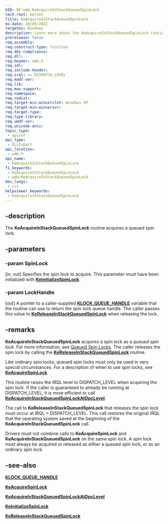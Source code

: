 ```yaml
---
UID: NF:wdm.KeAcquireInStackQueuedSpinLock
tech.root: kernel
title: KeAcquireInStackQueuedSpinLock
ms.date: 10/05/2022
targetos: Windows
description: Learn more about the KeAcquireInStackQueuedSpinLock routine.
prerelease: false
req.assembly: 
req.construct-type: function
req.ddi-compliance: 
req.dll: 
req.header: wdm.h
req.idl: 
req.include-header: 
req.irql: <= DISPATCH_LEVEL
req.kmdf-ver: 
req.lib: 
req.max-support: 
req.namespace: 
req.redist: 
req.target-min-winverclnt: Windows XP
req.target-min-winversvr: 
req.target-type: 
req.type-library: 
req.umdf-ver: 
req.unicode-ansi: 
topic_type:
 - apiref
api_type:
 - DLLExport
api_location:
 - wdm.h
api_name:
 - KeAcquireInStackQueuedSpinLock
f1_keywords:
 - KeAcquireInStackQueuedSpinLock
 - wdm/KeAcquireInStackQueuedSpinLock
dev_langs:
 - c++
helpviewer_keywords:
 - KeAcquireInStackQueuedSpinLock
---
```


## -description

The **KeAcquireInStackQueuedSpinLock** routine acquires a queued spin lock.

## -parameters

### -param SpinLock

[in, out] Specifies the spin lock to acquire. This parameter must have been initialized with [**KeInitializeSpinLock**](nf-wdm-keinitializespinlock.md).

### -param LockHandle

[out] A pointer to a caller-supplied [**KLOCK\_QUEUE\_HANDLE**](/windows-hardware/drivers/kernel/eprocess) variable that the routine can use to return the spin lock queue handle. The caller passes this value to [**KeReleaseInStackQueuedSpinLock**](nf-wdm-kereleaseinstackqueuedspinlock.md) when releasing the lock.

## -remarks

**KeAcquireInStackQueuedSpinLock** acquires a spin lock as a *queued spin lock*. For more information, see [Queued Spin Locks](/windows-hardware/drivers/kernel/queued-spin-locks). The caller releases the spin lock by calling the [**KeReleaseInStackQueuedSpinLock**](nf-wdm-kereleaseinstackqueuedspinlock.md) routine.

Like ordinary spin locks, queued spin locks must only be used in very special circumstances. For a description of when to use spin locks, see [**KeAcquireSpinLock**](nf-wdm-keacquirespinlock.md).

This routine raises the IRQL level to DISPATCH\_LEVEL when acquiring the spin lock. If the caller is guaranteed to already be running at DISPATCH\_LEVEL, it is more efficient to call [**KeAcquireInStackQueuedSpinLockAtDpcLevel**](nf-wdm-keacquireinstackqueuedspinlockatdpclevel.md).

The call to **KeReleaseInStackQueuedSpinLock** that releases the spin lock must occur at IRQL = DISPATCH\_LEVEL. This call restores the original IRQL that the operating system saved at the beginning of the **KeAcquireInStackQueuedSpinLock** call.

Drivers must not combine calls to **KeAcquireSpinLock** and **KeAcquireInStackQueuedSpinLock** on the same spin lock. A spin lock must always be acquired or released as either a queued spin lock, or as an ordinary spin lock.

## -see-also

[**KLOCK\_QUEUE\_HANDLE**](/windows-hardware/drivers/kernel/eprocess)

[**KeAcquireSpinLock**](nf-wdm-keacquirespinlock.md)

[**KeAcquireInStackQueuedSpinLockAtDpcLevel**](nf-wdm-keacquireinstackqueuedspinlockatdpclevel.md)

[**KeInitializeSpinLock**](nf-wdm-keinitializespinlock.md)

[**KeReleaseInStackQueuedSpinLock**](nf-wdm-kereleaseinstackqueuedspinlock.md)

